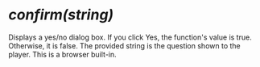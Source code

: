 # *confirm(string)*

Displays a yes/no dialog box. If you click Yes, the function's value is true. Otherwise, it is false. The provided string is the question shown to the player. This is a browser built-in.
